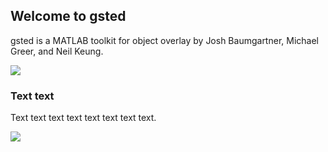 ## Welcome to gsted

gsted is a MATLAB toolkit for object overlay by Josh Baumgartner, Michael Greer, and Neil Keung.

![](https://github.com/gsted/gsted/blob/master/gsted.png)

### Text text

Text text text text text text text text.

![](https://github.com/gsted/gsted/blob/master/Hats/onepiece.png)




